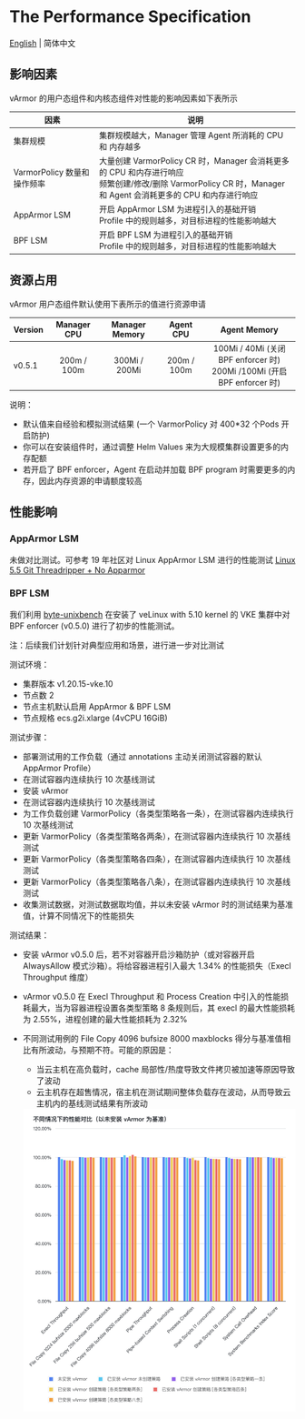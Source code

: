 # The Performance Specification
[English](performance_specification.md) | 简体中文

## 影响因素
vArmor 的用户态组件和内核态组件对性能的影响因素如下表所示

|因素|说明|
|----|---|
|集群规模|集群规模越大，Manager 管理 Agent 所消耗的 CPU 和 内存越多
|VarmorPolicy 数量和操作频率|大量创建 VarmorPolicy CR 时，Manager 会消耗更多的 CPU 和内存进行响应<br>频繁创建/修改/删除 VarmorPolicy CR 时，Manager 和 Agent 会消耗更多的 CPU 和内存进行响应
|AppArmor LSM|开启 AppArmor LSM 为进程引入的基础开销<br>Profile 中的规则越多，对目标进程的性能影响越大
|BPF LSM|开启 BPF LSM 为进程引入的基础开销<br>Profile 中的规则越多，对目标进程的性能影响越大


## 资源占用
vArmor 用户态组件默认使用下表所示的值进行资源申请

|Version| Manager CPU | Manager Memory |  Agent CPU  | Agent Memory |
|-------|:-----------:|:--------------:|:-----------:|:------------:|
|v0.5.1 | 200m / 100m | 300Mi / 200Mi  | 200m / 100m | 100Mi / 40Mi (关闭 BPF enforcer 时)<br>200Mi /100Mi (开启 BPF enforcer 时)

说明：
* 默认值来自经验和模拟测试结果 (一个 VarmorPolicy 对 400*32 个Pods 开启防护)
* 你可以在安装组件时，通过调整 Helm Values 来为大规模集群设置更多的内存配额
* 若开启了 BPF enforcer，Agent 在启动并加载 BPF program 时需要更多的内存，因此内存资源的申请额度较高


## 性能影响
### AppArmor LSM
未做对比测试。可参考 19 年社区对 Linux AppArmor LSM 进行的性能测试 [Linux 5.5 Git Threadripper + No Apparmor](https://openbenchmarking.org/result/1912315-PTS-LINUX55G46)

### BPF LSM
我们利用 [byte-unixbench](https://github.com/kdlucas/byte-unixbench) 在安装了 veLinux with 5.10 kernel 的 VKE 集群中对 BPF enforcer (v0.5.0) 进行了初步的性能测试。

注：后续我们计划针对典型应用和场景，进行进一步对比测试

测试环境：
* 集群版本 v1.20.15-vke.10
* 节点数 2
* 节点主机默认启用 AppArmor & BPF LSM
* 节点规格 ecs.g2i.xlarge (4vCPU 16GiB)

测试步骤：
* 部署测试用的工作负载（通过 annotations 主动关闭测试容器的默认 AppArmor Profile）
* 在测试容器内连续执行 10 次基线测试
* 安装 vArmor
* 在测试容器内连续执行 10 次基线测试
* 为工作负载创建 VarmorPolicy（各类型策略各一条），在测试容器内连续执行 10 次基线测试
* 更新 VarmorPolicy（各类型策略各两条），在测试容器内连续执行 10 次基线测试
* 更新 VarmorPolicy（各类型策略各四条），在测试容器内连续执行 10 次基线测试
* 更新 VarmorPolicy（各类型策略各八条），在测试容器内连续执行 10 次基线测试
* 收集测试数据，对测试数据取均值，并以未安装 vArmor 时的测试结果为基准值，计算不同情况下的性能损失
  
测试结果：
* 安装 vArmor v0.5.0 后，若不对容器开启沙箱防护（或对容器开启 AlwaysAllow 模式沙箱）。将给容器进程引入最大 1.34% 的性能损失（Execl Throughput 维度）
* vArmor v0.5.0 在 Execl Throughput 和 Process Creation 中引入的性能损耗最大，当为容器进程设置各类型策略 8 条规则后，其 execl 的最大性能损耗为 2.55%，进程创建的最大性能损耗为 2.32%
* 不同测试用例的 File Copy 4096 bufsize 8000 maxblocks 得分与基准值相比有所波动，与预期不符。可能的原因是：
  * 当云主机在高负载时，cache 局部性/热度导致文件拷贝被加速等原因导致了波动
  * 云主机存在超售情况，宿主机在测试期间整体负载存在波动，从而导致云主机内的基线测试结果有所波动

  <img src="./bpf_enforcer_benchmark.zh_CN.png" width="600">
  